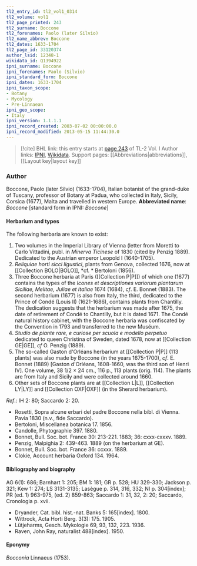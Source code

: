 ```yaml
---
tl2_entry_id: tl2_vol1_0314
tl2_volume: vol1
tl2_page_printed: 243
tl2_surname: Boccone
tl2_forenames: Paolo (later Silvio)
tl2_name_abbrev: Boccone
tl2_dates: 1633-1704
tl2_page_id: 33120374
author_lsid: 12348-1
wikidata_id: Q1394922
ipni_surname: Boccone
ipni_forenames: Paolo (Silvio)
ipni_standard_form: Boccone
ipni_dates: 1633-1704
ipni_taxon_scope: 
- Botany
- Mycology
- Pre-Linnaean
ipni_geo_scope: 
- Italy
ipni_version: 1.1.1.1
ipni_record_created: 2003-07-02 00:00:00.0
ipni_record_modified: 2013-05-15 11:44:30.0
---
```


> [!cite] BHL link: this entry starts at [page 243](https://www.biodiversitylibrary.org/page/33120374) of TL-2 Vol. I
> Author links: [IPNI](https://www.ipni.org/a/12348-1), [Wikidata](https://www.wikidata.org/wiki/Q1394922). Support pages: [[Abbreviations|abbreviations]], [[Layout key|layout key]]

### Author

Boccone, Paolo (later Silvio) (1633-1704), Italian botanist of the grand-duke of Tuscany, professor of Botany at Padua, who collected in Italy, Sicily, Corsica (1677), Malta and travelled in western Europe. 
**Abbreviated name**: *Boccone* \[standard form in IPNI: *Boccone*\]

#### Herbarium and types

The following herbaria are known to exist:
1. Two volumes in the Imperial Library of Vienna (letter from Moretti to Carlo Vittadini, publ. in *Minerva Ticinese* of 1830 (cited by Penzig 1889). Dedicated to the Austrian emperor Leopold I (1640-1705).
2. *Reliquiae horti sicci ligustici*, plants from Genova, collected 1676, now at [[Collection BOLO|BOLO]], *cf. * Bertoloni (1856).
3. Three Boccone herbaria at Paris ([[Collection P|P]]) of which one (1677) contains the types of the *Icones et descriptiones variorum plantarum Siciliae, Melitae, Juliae et Italiae* 1674 (1684), *cf*. E. Bonnet (1883). The second herbarium (1677) is also from Italy, the third, dedicated to the Prince of Condé (Louis II) (1621-1686), contains plants from Chantilly. The dedication suggests that the herbarium was made after 1675, the date of retirement of Condé to Chantilly, but it is dated 1671. The Condé natural history cabinet, with the Boccone herbaria was confiscated by the Convention in 1793 and transferred to the new Muséum.
4. *Studio de piante rare, e curiose per scuola e modello perpetuo* dedicated to queen Christina of Sweden, dated 1678, now at [[Collection GE|GE]], *cf* O. Penzig (1889).
5. The so-called Gaston d'Orléans herbarium at [[Collection P|P]] (113 plants) was also made by Boccone (in the years 1675-1700), *cf*. E. Bonnet (1889) \[Gaston d'Orléans, 1608-1660, was the third son of Henri IV\]. One volume, 38 1/2 × 24 cm., 116 p., 113 plants (orig. 114). The plants are from Italy and Sicily and were collected around 1660.
6. Other sets of Boccone plants are at [[Collection L|L]], [[Collection LY|LY]] and [[Collection OXF|OXF]] (in the Sherard herbarium).

*Ref*.: IH 2: 80; Saccardo 2: 20.
- Rosetti, Sopra alcune erbari del padre Boccone nella bibl. di Vienna. Pavia 1830 (n.v., fide Saccardo).
- Bertoloni, Miscellanea botanica 17. 1856.
- Candolle, Phytographie 397. 1880.
- Bonnet, Bull. Soc. bot. France 30: 213-221. 1883; 36: cxxx-cxxxv. 1889.
- Penzig, Malpighia 2: 439-463. 1889 (on the herbarium at GE).
- Bonnet, Bull. Soc. bot. France 36: ccxxx. 1889.
- Clokie, Account herbaria Oxford 134. 1964.

#### Bibliography and biography

AG 6(1): 686; Barnhart 1: 205; BM 1: 181; GR p. 528; HU 329-330; Jackson p. 321; Kew 1: 274; LS 3131-3135; Lasègue p. 314, 316, 332; NI p. 304\[index\]; PR (ed. 1) 963-975, (ed. 2) 859-863; Saccardo 1: 31, 32, 2: 20; Saccardo, Cronologia p. xvii.
- Dryander, Cat. bibl. hist.-nat. Banks 5: 165\[index\]. 1800.
- Wittrock, Acta Horti Berg. 3(3): 175. 1905.
- Lütjeharms, Gesch. Mykologie 69, 93, 132, 223. 1936.
- Raven, John Ray, naturalist 488\[index\]. 1950.

#### Eponymy

*Bocconia* Linnaeus (1753).

